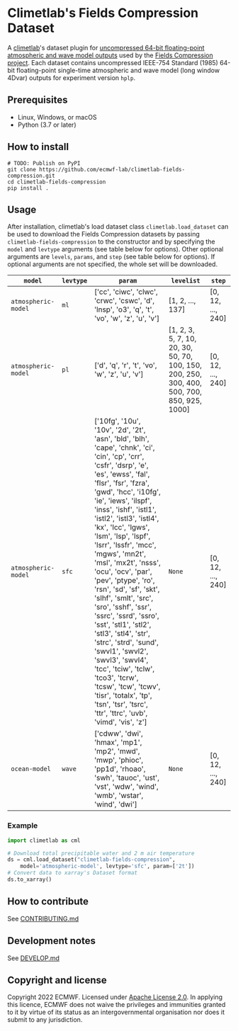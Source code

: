 # Climetlab's Fields Compression Dataset

A [climetlab](https://climetlab.readthedocs.io/en/latest/)'s dataset plugin for [uncompressed 64-bit floating-point atmospheric and wave model outputs](https://apps.ecmwf.int/research-experiments/expver/hplp/) used by the [Fields Compression project](https://github.com/ecmwf-lab/fields-compression).
Each dataset contains uncompressed IEEE-754 Standard (1985) 64-bit floating-point single-time atmospheric and wave model (long window 4Dvar) outputs for experiment version `hplp`. 


## Prerequisites

- Linux, Windows, or macOS
- Python (3.7 or later)


## How to install

```
# TODO: Publish on PyPI
git clone https://github.com/ecmwf-lab/climetlab-fields-compression.git
cd climetlab-fields-compression
pip install .
```


## Usage

After installation, climetlab's load dataset class `climetlab.load_dataset` can be used to download the Fields Compression datasets by passing `climetlab-fields-compression` to the constructor and by specifying the `model` and `levtype` arguments (see table below for options). Other optional arguments are `levels`, `params`, and `step` (see table below for options). If optional arguments are not specified, the whole set will be downloaded.

| `model`             | `levtype` | `param`                                                                                                                                                                                                                                                                                                                                                                                                                                                                                                                                                                                                                                                                                                                                                                                  | `levelist`                                                                                  | `step`            |
| ------------------- | --------- | ---------------------------------------------------------------------------------------------------------------------------------------------------------------------------------------------------------------------------------------------------------------------------------------------------------------------------------------------------------------------------------------------------------------------------------------------------------------------------------------------------------------------------------------------------------------------------------------------------------------------------------------------------------------------------------------------------------------------------------------------------------------------------------------- | ------------------------------------------------------------------------------------------- | ----------------- |
| `atmospheric-model` | `ml`      | ['cc', 'ciwc', 'clwc', 'crwc', 'cswc', 'd', 'lnsp', 'o3', 'q', 't', 'vo', 'w', 'z', 'u', 'v']                                                                                                                                                                                                                                                                                                                                                                                                                                                                                                                                                                                                                                                                                            | [1, 2, ..., 137]                                                                            | [0, 12, ..., 240] |
| `atmospheric-model` | `pl`      | ['d', 'q', 'r', 't', 'vo', 'w', 'z', 'u', 'v']                                                                                                                                                                                                                                                                                                                                                                                                                                                                                                                                                                                                                                                                                                                                           | [1, 2, 3, 5, 7, 10, 20, 30, 50, 70, 100, 150, 200, 250, 300, 400, 500, 700, 850, 925, 1000] | [0, 12, ..., 240] |
| `atmospheric-model` | `sfc`     | ['10fg', '10u', '10v', '2d', '2t', 'asn', 'bld', 'blh', 'cape', 'chnk', 'ci', 'cin', 'cp', 'crr', 'csfr', 'dsrp', 'e', 'es', 'ewss', 'fal', 'flsr', 'fsr', 'fzra', 'gwd', 'hcc', 'i10fg', 'ie', 'iews', 'ilspf', 'inss', 'ishf', 'istl1', 'istl2', 'istl3', 'istl4', 'kx', 'lcc', 'lgws', 'lsm', 'lsp', 'lspf', 'lsrr', 'lssfr', 'mcc', 'mgws', 'mn2t', 'msl', 'mx2t', 'nsss', 'ocu', 'ocv', 'par', 'pev', 'ptype', 'ro', 'rsn', 'sd', 'sf', 'skt', 'slhf', 'smlt', 'src', 'sro', 'sshf', 'ssr', 'ssrc', 'ssrd', 'ssro', 'sst', 'stl1', 'stl2', 'stl3', 'stl4', 'str', 'strc', 'strd', 'sund', 'swvl1', 'swvl2', 'swvl3', 'swvl4', 'tcc', 'tciw', 'tclw', 'tco3', 'tcrw', 'tcsw', 'tcw', 'tcwv', 'tisr', 'totalx', 'tp', 'tsn', 'tsr', 'tsrc', 'ttr', 'ttrc', 'uvb', 'vimd', 'vis', 'z'] | `None`                                                                                      | [0, 12, ..., 240] |
| `ocean-model`       | `wave`    | ['cdww', 'dwi', 'hmax', 'mp1', 'mp2', 'mwd', 'mwp', 'phioc', 'pp1d', 'rhoao', 'swh', 'tauoc', 'ust', 'vst', 'wdw', 'wind', 'wmb', 'wstar', 'wind', 'dwi']                                                                                                                                                                                                                                                                                                                                                                                                                                                                                                                                                                                                                                | `None`                                                                                      | [0, 12, ..., 240] |




### Example

```py
import climetlab as cml

# Download total precipitable water and 2 m air temperature
ds = cml.load_dataset("climetlab-fields-compression",
    model='atmospheric-model', levtype='sfc', param=['2t'])
# Convert data to xarray's Dataset format
ds.to_xarray()
```


## How to contribute

See [CONTRIBUTING.md](CONTRIBUTING.md)


## Development notes

See [DEVELOP.md](DEVELOP.md)


## Copyright and license

Copyright 2022 ECMWF. Licensed under [Apache License 2.0](LICENSE.txt). In applying this licence, ECMWF does not waive the privileges and immunities granted to it by virtue of its status as an intergovernmental organisation nor does it submit to any jurisdiction.
